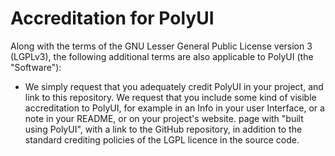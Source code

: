 # Accreditation for PolyUI 
Along with the terms of the GNU Lesser General Public License version 3 (LGPLv3), the following additional terms are also applicable to PolyUI (the "Software"):
 - We simply request that you adequately credit PolyUI in your project, and link to this repository. We request that you include some kind of visible accreditation to PolyUI, for example in an Info in your user Interface, or a note in your README, or on your project's website. page with "built using PolyUI", with a link to the GitHub repository, in addition to the standard crediting policies of the LGPL licence in the source code.